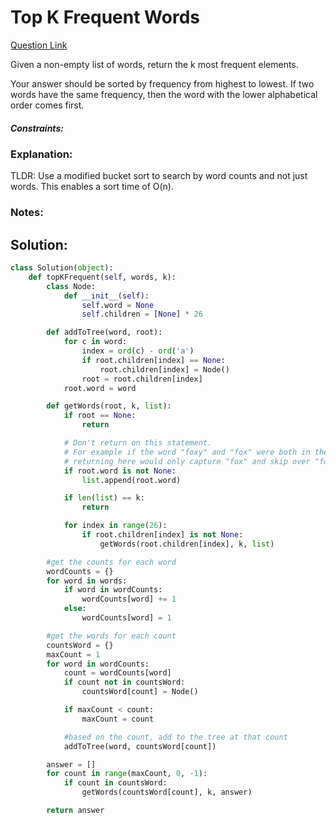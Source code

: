 # Top K Frequent Words

[Question Link](https://leetcode.com/problems/top-k-frequent-words/)  

Given a non-empty list of words, return the k most frequent elements.  

Your answer should be sorted by frequency from highest to lowest. If two words have the same frequency, then the word with the lower alphabetical order comes first.  

##### Constraints:

### Explanation:
TLDR: Use a modified bucket sort to search by word counts and not just words. This enables a sort time of O(n).

### Notes:


## Solution:
```Python
class Solution(object):
    def topKFrequent(self, words, k):
        class Node:
            def __init__(self):
                self.word = None
                self.children = [None] * 26

        def addToTree(word, root):
            for c in word:
                index = ord(c) - ord('a')
                if root.children[index] == None:
                    root.children[index] = Node()
                root = root.children[index]
            root.word = word

        def getWords(root, k, list):
            if root == None:
                return

            # Don't return on this statement.
            # For example if the word "foxy" and "fox" were both in the dictionary,
            # returning here would only capture "fox" and skip over "foxy"
            if root.word is not None:
                list.append(root.word)

            if len(list) == k:
                return

            for index in range(26):
                if root.children[index] is not None:
                    getWords(root.children[index], k, list)

        #get the counts for each word
        wordCounts = {}
        for word in words:
            if word in wordCounts:
                wordCounts[word] += 1
            else:
                wordCounts[word] = 1

        #get the words for each count
        countsWord = {}
        maxCount = 1
        for word in wordCounts:
            count = wordCounts[word]
            if count not in countsWord:
                countsWord[count] = Node()

            if maxCount < count:
                maxCount = count

            #based on the count, add to the tree at that count
            addToTree(word, countsWord[count])

        answer = []
        for count in range(maxCount, 0, -1):
            if count in countsWord:
                getWords(countsWord[count], k, answer)

        return answer
```